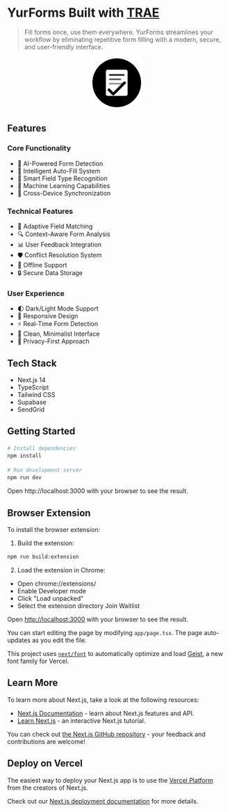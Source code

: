 # YurForms Built with [TRAE](https://trae.ai)

> Fill forms once, use them everywhere. YurForms streamlines your workflow by eliminating repetitive form filling with a modern, secure, and user-friendly interface.

<p align="center">
  <img src="public/logo.svg" alt="YurForms Logo" width="120" height="120" />
</p>

## Features

### Core Functionality
- 🤖 AI-Powered Form Detection
- 🔄 Intelligent Auto-Fill System
- 📝 Smart Field Type Recognition
- 🧠 Machine Learning Capabilities
- 🔄 Cross-Device Synchronization

### Technical Features
- 🎯 Adaptive Field Matching
- 🔍 Context-Aware Form Analysis
- 📊 User Feedback Integration
- 🛡️ Conflict Resolution System
- 💾 Offline Support
- 🔒 Secure Data Storage

### User Experience
- 🌓 Dark/Light Mode Support
- 📱 Responsive Design
- ⚡ Real-Time Form Detection
- 🎨 Clean, Minimalist Interface
- 🔐 Privacy-First Approach

## Tech Stack
- Next.js 14
- TypeScript
- Tailwind CSS
- Supabase
- SendGrid

## Getting Started

```bash
# Install dependencies
npm install

# Run development server
npm run dev
```
Open http://localhost:3000 with your browser to see the result.

## Browser Extension
To install the browser extension:

1. Build the extension:

```bash
npm run build:extension
 ```

2. Load the extension in Chrome:
- Open chrome://extensions/
- Enable Developer mode
- Click "Load unpacked"
- Select the extension directory
Join Waitlist

Open [http://localhost:3000](http://localhost:3000) with your browser to see the result.

You can start editing the page by modifying `app/page.tsx`. The page auto-updates as you edit the file.

This project uses [`next/font`](https://nextjs.org/docs/app/building-your-application/optimizing/fonts) to automatically optimize and load [Geist](https://vercel.com/font), a new font family for Vercel.

## Learn More

To learn more about Next.js, take a look at the following resources:

- [Next.js Documentation](https://nextjs.org/docs) - learn about Next.js features and API.
- [Learn Next.js](https://nextjs.org/learn) - an interactive Next.js tutorial.

You can check out [the Next.js GitHub repository](https://github.com/vercel/next.js) - your feedback and contributions are welcome!

## Deploy on Vercel

The easiest way to deploy your Next.js app is to use the [Vercel Platform](https://vercel.com/new?utm_medium=default-template&filter=next.js&utm_source=create-next-app&utm_campaign=create-next-app-readme) from the creators of Next.js.

Check out our [Next.js deployment documentation](https://nextjs.org/docs/app/building-your-application/deploying) for more details.
